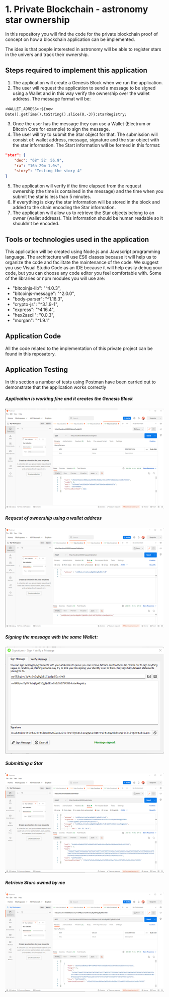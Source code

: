 # 1. Private Blockchain - astronomy star ownership
In this repository you will find the code for the private blockchain proof of concept on how a blockchain application can be implemented.

The idea is that poeple interested in astronomy will be able to register stars in the univers and track their ownership.



## Steps required to implement this application
1.	The application will create a Genesis Block when we run the application.
2.	The user will request the application to send a message to be signed using a Wallet and in this way verify the ownership over the wallet address. The message format will be:

```<WALLET_ADRESS>:${new Date().getTime().toString().slice(0,-3)}:starRegistry;```

3.	Once the user has the message they can use a Wallet (Electrum or Bitcoin Core for example) to sign the message.
4.	The user will try to submit the Star object for that. The submission will consist of: wallet address, message, signature and the star object with the star information. The Start information will be formed in this format:
```json
"star": {
    "dec": "68° 52' 56.9",
    "ra": "16h 29m 1.0s",
    "story": "Testing the story 4"
}
```

5.	The application will verify if the time elapsed from the request ownership (the time is contained in the message) and the time when you submit the star is less than 5 minutes.
6.	If everything is okay the star information will be stored in the block and added to the chain encoding the Star information.
7.	The application will allow us to retrieve the Star objects belong to an owner (wallet address). This information should be human readable so it shouldn't be encoded.

## Tools or technologies used in the application
This application will be created using Node.js and Javascript programming language. The architecture will use ES6 classes because it will help us to organize the code and facilitate the maintenance of the code.
We suggest you use Visual Studio Code as an IDE because it will help easily debug your code, but you can choose any code editor you feel comfortable with.
Some of the libraries or npm modules you will use are:

* "bitcoinjs-lib": "^4.0.3",
* "bitcoinjs-message": "^2.0.0",
* "body-parser": "^1.18.3",
* "crypto-js": "^3.1.9-1",
* "express": "^4.16.4",
* "hex2ascii": "0.0.3",
* "morgan": "^1.9.1"


## Application Code
All the code related to the implementation of this private project can be found in this reposatory.  

## Application Testing
In this section a number of tests using Postman have been carried out to demonstrate that the application works correctly

##### Application is working fine and it creates the Genesis Block

<img src="images/01_Get_call_genesis_block.png">

##### Request of ownership using a wallet address

<img src="images/02_Post_to_requestValidation.png">

##### Signing the message with the same Wallet:

<img src="images/03_Sign_message_with_wallet.png">

##### Submitting a Star

<img src="images/04_Submit_star.png">

##### Retrieve Stars owned by me

<img src="images/05_Get_stars_owned_by_particular_address.png">


